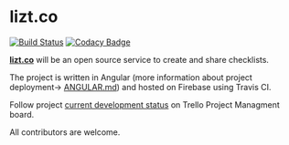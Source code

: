 # lizt.co

[![Build Status](https://travis-ci.org/kamilpowalowski/lizt.co.svg?branch=master)](https://travis-ci.org/kamilpowalowski/lizt.co)
[![Codacy Badge](https://api.codacy.com/project/badge/Grade/fdbdb71140194a75a73bc9df36d5455c)](https://www.codacy.com/app/kamilpowalowski/lizt.co?utm_source=github.com&amp;utm_medium=referral&amp;utm_content=kamilpowalowski/lizt.co&amp;utm_campaign=Badge_Grade)

[**lizt.co**](https://lizt.co) will be an open source service to create and share checklists.

The project is written in Angular (more information about project deployment-> [ANGULAR.md](ANGULAR.md)) and hosted on Firebase using Travis CI.

Follow project [current development status](https://trello.com/b/pa48oery) on Trello Project Managment board.

All contributors are welcome.
